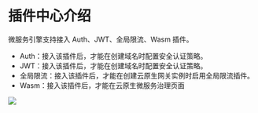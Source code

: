# 插件中心介绍

微服务引擎支持接入 Auth、JWT、全局限流、Wasm 插件。

- Auth：接入该插件后，才能在创建域名时配置安全认证策略。
- JWT：接入该插件后，才能在创建域名时配置安全认证策略。
- 全局限流：接入该插件后，才能在创建云原生网关实例时启用全局限流插件。
- Wasm：接入该插件后，才能在云原生微服务治理页面

![](https://docs.daocloud.io/daocloud-docs-images/docs/zh/docs/skoala/images/plugin01.png)